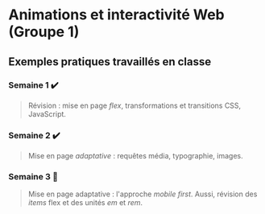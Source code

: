 # Animations et interactivité Web (Groupe 1)
## Exemples pratiques travaillés en classe

### Semaine 1 :heavy_check_mark:
>Révision : mise en page *flex*, transformations et transitions CSS, JavaScript.

### Semaine 2 :heavy_check_mark:
>Mise en page *adaptative* : requêtes média, typographie, images.

### Semaine 3 :construction:
>Mise en page adaptative : l'approche *mobile first*. Aussi, révision des *items* flex et des unités *em* et *rem*.